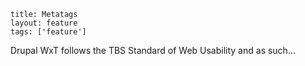```
title: Metatags
layout: feature
tags: ['feature']
```

Drupal WxT follows the TBS Standard of Web Usability and as such...
